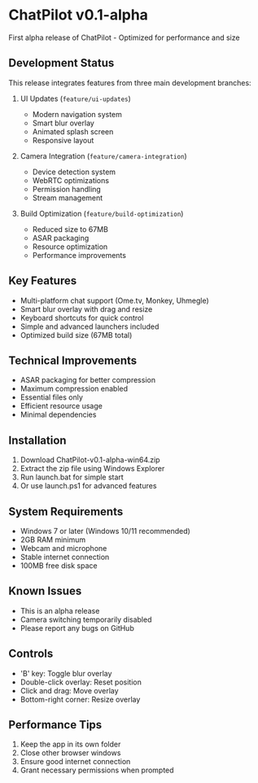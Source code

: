 # ChatPilot v0.1-alpha

First alpha release of ChatPilot - Optimized for performance and size

## Development Status
This release integrates features from three main development branches:

1. UI Updates (`feature/ui-updates`)
   - Modern navigation system
   - Smart blur overlay
   - Animated splash screen
   - Responsive layout

2. Camera Integration (`feature/camera-integration`)
   - Device detection system
   - WebRTC optimizations
   - Permission handling
   - Stream management

3. Build Optimization (`feature/build-optimization`)
   - Reduced size to 67MB
   - ASAR packaging
   - Resource optimization
   - Performance improvements

## Key Features
- Multi-platform chat support (Ome.tv, Monkey, Uhmegle)
- Smart blur overlay with drag and resize
- Keyboard shortcuts for quick control
- Simple and advanced launchers included
- Optimized build size (67MB total)

## Technical Improvements
- ASAR packaging for better compression
- Maximum compression enabled
- Essential files only
- Efficient resource usage
- Minimal dependencies

## Installation
1. Download ChatPilot-v0.1-alpha-win64.zip
2. Extract the zip file using Windows Explorer
3. Run launch.bat for simple start
4. Or use launch.ps1 for advanced features

## System Requirements
- Windows 7 or later (Windows 10/11 recommended)
- 2GB RAM minimum
- Webcam and microphone
- Stable internet connection
- 100MB free disk space

## Known Issues
- This is an alpha release
- Camera switching temporarily disabled
- Please report any bugs on GitHub

## Controls
- 'B' key: Toggle blur overlay
- Double-click overlay: Reset position
- Click and drag: Move overlay
- Bottom-right corner: Resize overlay

## Performance Tips
1. Keep the app in its own folder
2. Close other browser windows
3. Ensure good internet connection
4. Grant necessary permissions when prompted 